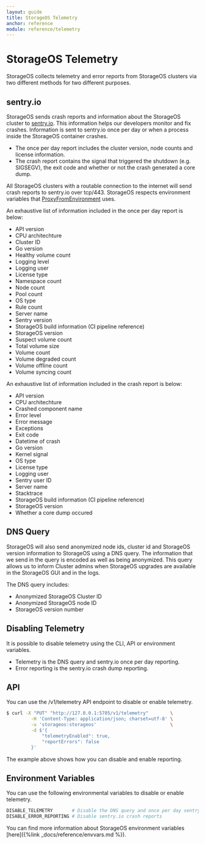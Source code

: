```yaml
---
layout: guide
title: StorageOS Telemetry
anchor: reference
module: reference/telemetry
---
```


# StorageOS Telemetry

StorageOS collects telemetry and error reports  from StorageOS clusters via two
different methods for two different purposes.

## sentry.io

StorageOS sends crash reports and information about the StorageOS cluster to
[sentry.io](https://sentry.io). This information helps our developers monitor
and fix crashes. Information is sent to sentry.io once per day or when a process inside the
StorageOS container crashes. 

* The once per day report includes the cluster version, node counts and license information.
* The crash report contains the signal that triggered the shutdown (e.g. SIGSEGV), the exit code and whether or not the crash generated a core dump.

All StorageOS clusters with a routable connection to the internet will send crash
reports to sentry.io over tcp/443. StorageOS respects environment variables that
[ProxyFromEnvironment](https://golang.org/pkg/net/http/#ProxyFromEnvironment)
uses.

An exhaustive list of information included in the once per day report is below:
* API version
* CPU architechture
* Cluster ID
* Go version
* Healthy volume count
* Logging level
* Logging user
* License type
* Namespace count
* Node count
* Pool count
* OS type
* Rule count
* Server name
* Sentry version
* StorageOS build information (CI pipeline reference)
* StorageOS version
* Suspect volume count
* Total volume size
* Volume count
* Volume degraded count
* Volume offline count
* Volume syncing count

An exhaustive list of information included in the crash report is below:
* API version
* CPU architechture
* Crashed component name
* Error level
* Error message
* Exceptions
* Exit code
* Datetime of crash
* Go version
* Kernel signal
* OS type
* License type
* Logging user
* Sentry user ID
* Server name
* Stacktrace
* StorageOS build information (CI pipeline reference)
* StorageOS version
* Whether a core dump occured

## DNS Query

StorageOS will also send anonymized node ids, cluster id and StorageOS version
information to StorageOS using a DNS query. The information that we send in the
query is encoded as well as being anonymized. This query allows us to inform
Cluster admins when StorageOS upgrades are available in the StorageOS GUI and
in the logs.

The DNS query includes:
* Anonymized StorageOS Cluster ID
* Anonymized StorageOS node ID
* StorageOS version number

## Disabling Telemetry

It is possible to disable telemetry using the CLI, API or environment
variables.

* Telemetry is the DNS query and sentry.io once per day reporting.
* Error reporting is the sentry.io crash dump reporting.

## API

You can use the /v1/telemetry API endpoint to disable or enable telemetry. 

```bash
$ curl -X "PUT" "http://127.0.0.1:5705/v1/telemetry"        \
         -H 'Content-Type: application/json; charset=utf-8' \
         -u 'storageos:storageos'                           \
         -d $'{
             "telemetryEnabled": true,
             "reportErrors": false
         }'
```
The example above shows how you can disable and enable reporting. 

## Environment Variables

You can use the following environmental variables to disable or enable telemetry.

```bash
DISABLE_TELEMETRY       # Disable the DNS query and once per day sentry.io reporting
DISABLE_ERROR_REPORTING # Disable sentry.io crash reports

```

You can find more information about StorageOS environment variables
[here]({%link _docs/reference/envvars.md %}).
